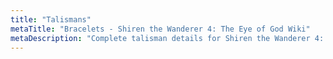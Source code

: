 ```yaml
---
title: "Talismans"
metaTitle: "Bracelets - Shiren the Wanderer 4: The Eye of God Wiki"
metaDescription: "Complete talisman details for Shiren the Wanderer 4: The Eye of God and the Devil's Navel."
---
```


